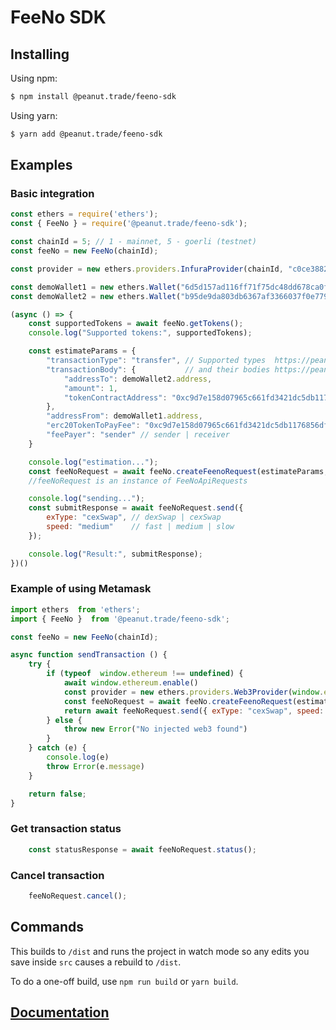 # FeeNo SDK

## Installing

Using npm:
```bash
$ npm install @peanut.trade/feeno-sdk
```

Using yarn:
```bash
$ yarn add @peanut.trade/feeno-sdk
```

## Examples

### Basic integration
```js
const ethers = require('ethers');
const { FeeNo } = require('@peanut.trade/feeno-sdk');

const chainId = 5; // 1 - mainnet, 5 - goerli (testnet)
const feeNo = new FeeNo(chainId);

const provider = new ethers.providers.InfuraProvider(chainId, "c0ce38826bf344708eff40ec84130fa9");

const demoWallet1 = new ethers.Wallet("6d5d157ad116ff71f75dc48dd678ca0f54d7d9af864a45f6d14cd4b579af4ac3", provider);
const demoWallet2 = new ethers.Wallet("b95de9da803db6367af3366037f0e7790e53dd811b95a639548420ca738f11e7");

(async () => {
    const supportedTokens = await feeNo.getTokens();
    console.log("Supported tokens:", supportedTokens);

    const estimateParams = {
        "transactionType": "transfer", // Supported types  https://peanut-trade.github.io/feeno-sdk/enums/TransactionType.html
        "transactionBody": {           // and their bodies https://peanut-trade.github.io/feeno-sdk/modules.html#TransactionBody
            "addressTo": demoWallet2.address,
            "amount": 1,
            "tokenContractAddress": "0xc9d7e158d07965c661fd3421dc5db1176856dfb5"
        },
        "addressFrom": demoWallet1.address,
        "erc20TokenToPayFee": "0xc9d7e158d07965c661fd3421dc5db1176856dfb5",
        "feePayer": "sender" // sender | receiver
    }

    console.log("estimation...");
    const feeNoRequest = await feeNo.createFeenoRequest(estimateParams, demoWallet1);
    //feeNoRequest is an instance of FeeNoApiRequests

    console.log("sending...");
    const submitResponse = await feeNoRequest.send({
        exType: "cexSwap", // dexSwap | cexSwap
        speed: "medium"    // fast | medium | slow
    });

    console.log("Result:", submitResponse);
})()
```

### Example of using Metamask
```js
import ethers  from 'ethers';
import { FeeNo }  from '@peanut.trade/feeno-sdk';

const feeNo = new FeeNo(chainId);

async function sendTransaction () {
    try {
        if (typeof  window.ethereum !== undefined) {
            await window.ethereum.enable()
            const provider = new ethers.providers.Web3Provider(window.ethereum); 
            const feeNoRequest = await feeNo.createFeenoRequest(estimateParams, demoWallet1);
            return await feeNoRequest.send({ exType: "cexSwap", speed: "medium"});
        } else {
            throw new Error("No injected web3 found")
        }
    } catch (e) {
        console.log(e)
        throw Error(e.message)
    }

    return false;
}
```

### Get transaction status
```js
    const statusResponse = await feeNoRequest.status();
```

### Cancel transaction
```js
    feeNoRequest.cancel();
```

## Commands

This builds to `/dist` and runs the project in watch mode so any edits you save inside `src` causes a rebuild to `/dist`.

To do a one-off build, use `npm run build` or `yarn build`.

## [Documentation](https://peanut-trade.github.io/feeno-sdk/index.html)
